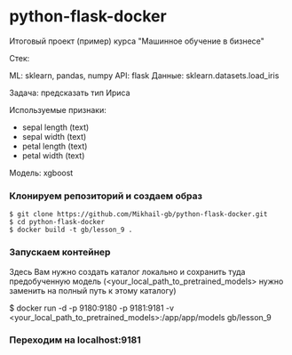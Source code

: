 # python-flask-docker
Итоговый проект (пример) курса "Машинное обучение в бизнесе"

Стек:

ML: sklearn, pandas, numpy
API: flask
Данные: sklearn.datasets.load_iris

Задача: предсказать тип Ириса

Используемые признаки:

- sepal length (text)
- sepal width (text)
- petal length (text)
- petal width (text)


Модель: xgboost

### Клонируем репозиторий и создаем образ
```
$ git clone https://github.com/Mikhail-gb/python-flask-docker.git
$ cd python-flask-docker
$ docker build -t gb/lesson_9 .
```

### Запускаем контейнер

Здесь Вам нужно создать каталог локально и сохранить туда предобученную модель (<your_local_path_to_pretrained_models> нужно заменить на полный путь к этому каталогу)

$ docker run -d -p 9180:9180 -p 9181:9181 -v <your_local_path_to_pretrained_models>:/app/app/models gb/lesson_9


### Переходим на localhost:9181
